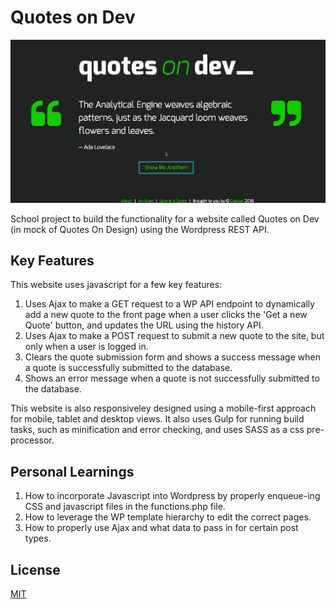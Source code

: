# Quotes on Dev

![Quotes On Dev Gif](images/quotes-on-dev-gif.gif)

School project to build the functionality for a website called Quotes on Dev (in mock of Quotes On Design) using the Wordpress REST API.

## Key Features

This website uses javascript for a few key features:

1. Uses Ajax to make a GET request to a WP API endpoint to dynamically add a new quote to the front page when a user clicks the 'Get a new Quote' button, and updates the URL using the history API.
2. Uses Ajax to make a POST request to submit a new quote to the site, but only when a user is logged in.
3. Clears the quote submission form and shows a success message when a quote is successfully submitted to the database.
4. Shows an error message when a quote is not successfully submitted to the database.

This website is also responsiveley designed using a mobile-first approach for mobile, tablet and desktop views.
It also uses Gulp for running build tasks, such as minification and error checking, and uses SASS as a css pre-processor.

## Personal Learnings

1. How to incorporate Javascript into Wordpress by properly enqueue-ing CSS and javascript files in the functions.php file.
2. How to leverage the WP template hierarchy to edit the correct pages.
3. How to properly use Ajax and what data to pass in for certain post types. 

## License

[MIT](LICENSE)
